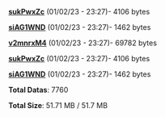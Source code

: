 [**sukPwxZc**](/data/sukPwxZc.txt) (01/02/23 - 23:27)- 4106 bytes

[**siAG1WND**](/data/siAG1WND.txt) (01/02/23 - 23:27)- 1462 bytes

[**v2mnrxM4**](/data/v2mnrxM4.txt) (01/02/23 - 23:27)- 69782 bytes

[**sukPwxZc**](/data/sukPwxZc.txt) (01/02/23 - 23:27)- 4106 bytes

[**siAG1WND**](/data/siAG1WND.txt) (01/02/23 - 23:27)- 1462 bytes

**Total Datas**: 7760

**Total Size**: 51.71 MB / 51.7 MB